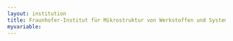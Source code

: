 ```yaml
---
layout: institution
title: Fraunhofer-Institut für Mikrostruktur von Werkstoffen und Systemen
myvariable: 
---
```

